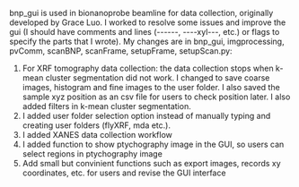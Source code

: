 bnp_gui is used in bionanoprobe beamline for data collection, originally developed by Grace Luo. I worked to resolve some issues and improve the gui (I should have comments and lines (------, ----xyl---, etc.) or flags to specify the parts that I wrote). My changes are in bnp_gui, imgprocessing, pvComm, scanBNP, scanFrame, setupFrame, setupScan.py:

1. For XRF tomography data collection: the data collection stops when k-mean cluster segmentation did not work. I changed to save coarse images, histogram and fine images to the user folder. I also saved the sample xyz position as an csv file for users to check position later. I also added filters in k-mean cluster segmentation.
2. I added user folder selection option instead of manually typing and creating user folders (flyXRF, mda etc.).
3. I added XANES data collection workflow
4. I added function to show ptychography image in the GUI, so users can select regions in ptychography image
5. Add small but convinient functions such as export images, records xy coordinates, etc. for users and revise the GUI interface

